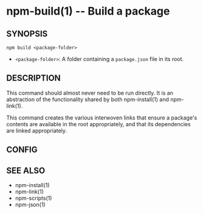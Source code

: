 npm-build(1) -- Build a package
===============================

## SYNOPSIS

    npm build <package-folder>

* `<package-folder>`:
  A folder containing a `package.json` file in its root.

## DESCRIPTION

This command should almost never need to be run directly.  It is an abstraction
of the functionality shared by both npm-install(1) and npm-link(1).

This command creates the various interwoven links that ensure a package's contents
are available in the root appropriately, and that its dependencies are linked
appropriately.

## CONFIG


## SEE ALSO

* npm-install(1)
* npm-link(1)
* npm-scripts(1)
* npm-json(1)
